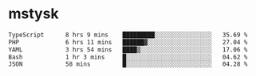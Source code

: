 # mstysk

<!--START_SECTION:waka-->

```txt
TypeScript      8 hrs 9 mins    █████████░░░░░░░░░░░░░░░░   35.69 %
PHP             6 hrs 11 mins   ██████▓░░░░░░░░░░░░░░░░░░   27.04 %
YAML            3 hrs 54 mins   ████▒░░░░░░░░░░░░░░░░░░░░   17.06 %
Bash            1 hr 3 mins     █░░░░░░░░░░░░░░░░░░░░░░░░   04.62 %
JSON            58 mins         █░░░░░░░░░░░░░░░░░░░░░░░░   04.28 %
```

<!--END_SECTION:waka-->
